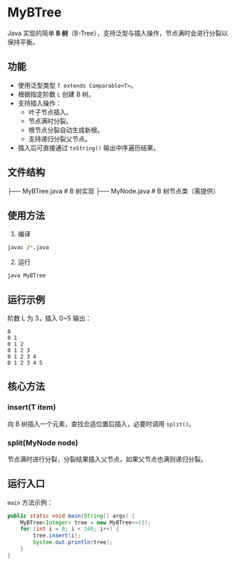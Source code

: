 # MyBTree

Java 实现的简单 **B 树**（B-Tree），支持泛型与插入操作，节点满时会进行分裂以保持平衡。

## 功能

- 使用泛型类型 `T extends Comparable<T>`。
- 根据指定阶数 `L` 创建 B 树。
- 支持插入操作：
  - 叶子节点插入。
  - 节点满时分裂。
  - 根节点分裂自动生成新根。
  - 支持递归分裂父节点。
- 插入后可直接通过 `toString()` 输出中序遍历结果。

## 文件结构

├── MyBTree.java    # B 树实现
├── MyNode.java     # B 树节点类（需提供）


## 使用方法

1. 编译
```bash
javac /*.java
```

2. 运行
```bash
java MyBTree
```

## 运行示例

阶数 L 为 3，插入 0~5 输出：
```
0 
0 1 
0 1 2 
0 1 2 3 
0 1 2 3 4 
0 1 2 3 4 5 
```

## 核心方法

### insert(T item)
向 B 树插入一个元素，查找合适位置后插入，必要时调用 `split()`。

### split(MyNode<T> node)
节点满时进行分裂，分裂结果插入父节点，如果父节点也满则递归分裂。

## 运行入口

`main` 方法示例：
```java
public static void main(String[] args) {
    MyBTree<Integer> tree = new MyBTree<>(3);
    for (int i = 0; i < 100; i++) {
        tree.insert(i);
        System.out.println(tree);
    }
}
```

